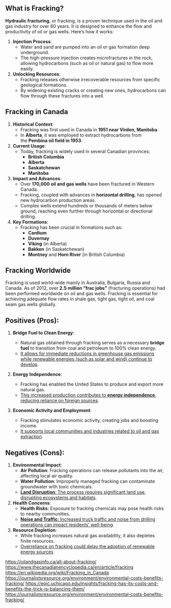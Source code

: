 ## What is Fracking?

**Hydraulic fracturing**, or fracking, is a proven technique used in the oil and gas industry for over 60 years. It is designed to enhance the flow and productivity of oil or gas wells. Here’s how it works:

1. **Injection Process**:
    - Water and sand are pumped into an oil or gas formation deep underground.
    - The high-pressure injection creates microfractures in the rock, allowing hydrocarbons (such as oil or natural gas) to flow more easily.
2. **Unlocking Resources**:
    - Fracking releases otherwise irrecoverable resources from specific geological formations.
    - By widening existing cracks or creating new ones, hydrocarbons can flow through these fractures into a well.

## Fracking in Canada
1. **Historical Context**:
    - Fracking was first used in Canada in **1951 near Virden, Manitoba**.
    - In **Alberta**, it was employed to extract hydrocarbons from the **Pembina oil field in 1953**.
2. **Current Usage**:
    - Today, fracking is widely used in several Canadian provinces:
        - **British Columbia**
        - **Alberta**
        - **Saskatchewan**
        - **Manitoba**
3. **Impact and Advances**:
    - Over **170,000 oil and gas wells** have been fractured in Western Canada.
    - Fracking, coupled with advances in **horizontal drilling**, has opened new hydrocarbon production areas.
    - Complex wells extend hundreds or thousands of meters below ground, reaching even further through horizontal or directional drilling.
4. **Key Formations**:
    - Fracking has been crucial in formations such as:
        - **Cardium**
        - **Duvernay**
        - **Viking** (in Alberta)
        - **Bakken** (in Saskatchewan)
        - **Montney** and **Horn River** (in British Columbia)

## Fracking Worldwide
Fracking is used world-wide mainly in Australia, Bulgaria, Russia and Canada. As of 2012, over **2.5 million “frac jobs”** (fracturing operations) had been performed worldwide on oil and gas wells. Fracking is essential for achieving adequate flow rates in shale gas, tight gas, tight oil, and coal seam gas wells globally.

## Positives (Pros):

1. **Bridge Fuel to Clean Energy**:
    
    - Natural gas obtained through fracking serves as a necessary **bridge fuel** to transition from coal and petroleum to 100% clean energy.
    - [It allows for immediate reductions in greenhouse gas emissions while renewable energies (such as solar and wind) continue to develop](https://www.procon.org/headlines/fracking-top-3-pros-and-cons/).
2. **Energy Independence**:
    
    - Fracking has enabled the United States to produce and export more natural gas.
    - [This increased production contributes to **energy independence**, reducing reliance on foreign sources](https://www.procon.org/headlines/fracking-top-3-pros-and-cons/).
3. **Economic Activity and Employment**:
    
    - Fracking stimulates economic activity, creating jobs and boosting income.
    - [It supports local communities and industries related to oil and gas extraction](https://epic.uchicago.edu/insights/fracking-has-its-costs-and-benefits-the-trick-is-balancing-them/).

## Negatives (Cons):

1. **Environmental Impact**:
    - **Air Pollution**: Fracking operations can release pollutants into the air, affecting local air quality.
    - **Water Pollution**: Improperly managed fracking can contaminate groundwater with toxic chemicals.
    - [**Land Disruption**: The process requires significant land use, disrupting ecosystems and habitats](https://journalistsresource.org/environment/environmental-costs-benefits-fracking/).
2. **Health Concerns**:
    - **Health Risks**: Exposure to fracking chemicals may pose health risks to nearby communities.
    - [**Noise and Traffic**: Increased truck traffic and noise from drilling operations can impact residents’ well-being](https://epic.uchicago.edu/insights/fracking-has-its-costs-and-benefits-the-trick-is-balancing-them/).
3. **Resource Depletion**:    
    - While fracking increases natural gas availability, it also depletes finite resources.
    - [Overreliance on fracking could delay the adoption of renewable energy sources](https://journalistsresource.org/environment/environmental-costs-benefits-fracking/)


https://oilandgasinfo.ca/all-about-fracking/
https://www.thecanadianencyclopedia.ca/en/article/fracking
https://en.wikipedia.org/wiki/Fracking_in_Canada
https://journalistsresource.org/environment/environmental-costs-benefits-fracking/
https://epic.uchicago.edu/insights/fracking-has-its-costs-and-benefits-the-trick-is-balancing-them/
https://journalistsresource.org/environment/environmental-costs-benefits-fracking/
